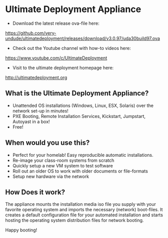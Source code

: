 # Ultimate Deployment Appliance

* Download the latest release ova-file here:

https://github.com/very-undude/ultimatedeployment/releases/download/v3.0.97/uda30build97.ova

* Check out the Youtube channel with how-to videos here:

https://www.youtube.com/c/UltimateDeployment

* Visit to the ultimate deployment homepage here:

http://ultimatedeployment.org

## What is the Ultimate Deployment Appliance?

* Unattended OS installations (Windows, Linux, ESX, Solaris) over the network set-up in minutes!
* PXE Booting, Remote Installation Services, Kickstart, Jumpstart, Autoyast in a box!
* Free!

## When would you use this?

* Perfect for your homelab! Easy reproducible automatic installations.
* Re-image your class-room systems from scratch
* Quickly setup a new VM system to test software
* Roll out an older OS to work with older documents or file-formats
* Setup new hardware via the network

## How Does it work?

The appliance mounts the installation media iso file you supply with your favorite operating system and
imports the necessary (network) boot-files. It creates a default configuration file for
your automated installation and starts hosting the operating system distribution files for
network booting.

Happy booting!
